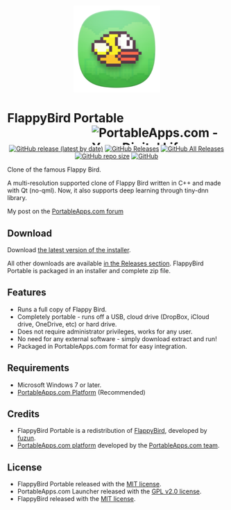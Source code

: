 <p align="center">
	<img src="./FlappyBirdPortable/App/AppInfo/appicon_256.png" width="200" alt="FlappyBird logo" title="Flappy Bird logo" />
</p>

# FlappyBird Portable<a href="https://portableapps.com/"><img src="https://cdn.portableapps.com/portableapps.com_1546.png" width="309" height="45" alt="PortableApps.com - Your Digital Life, Anywhere" title="PortableApps.com - Your Digital Life, Anywhere" align="right"></a>

<p align="center">
	<a href="https://github.com/Makazzz/FlappyBirdPortable/releases/latest"><img alt="GitHub release (latest by date)" src="https://img.shields.io/github/v/release/Makazzz/FlappyBirdPortable?color=0cf&logo=**Choose**"></a>
	<a href="https://github.com/Makazzz/FlappyBirdPortable/releases/latest"><img alt="GitHub Releases" src="https://img.shields.io/github/downloads/Makazzz/FlappyBirdPortable/latest/total?color=blue"></a>
	<a href="https://github.com/Makazzz/FlappyBirdPortable/releases"><img alt="GitHub All Releases" src="https://img.shields.io/github/downloads/Makazzz/FlappyBirdPortable/total?color=0cf"></a>
	<a href="https://github.com/Makazzz/FlappyBirdPortable"><img alt="GitHub repo size" src="https://img.shields.io/github/repo-size/Makazzz/FlappyBirdPortable?color=blue"></a>
	<a href="https://raw.githubusercontent.com/Makazzz/FlappyBirdPortable/master/LICENSE"><img alt="GitHub" src="https://img.shields.io/github/license/Makazzz/FlappyBirdPortable?color=0cf"></a>
</p>

Clone of the famous Flappy Bird.

A multi-resolution supported clone of Flappy Bird written in C++ and made with Qt (no-qml). Now, it also supports deep learning through tiny-dnn library.

My post on the [PortableApps.com forum](https://portableapps.com/node/61168)

## Download

Download [the latest version of the installer][D1].

All other downloads are available [in the Releases section][D2]. FlappyBird Portable
is packaged in an installer and complete zip file.

[D1]: https://github.com/Makazzz/FlappyBirdPortable/releases/latest
[D2]: https://github.com/Makazzz/FlappyBirdPortable/releases

## Features

*	Runs a full copy of Flappy Bird.
*	Completely portable - runs off a USB, cloud drive (DropBox, iCloud drive, OneDrive, etc) or hard drive.
*	Does not require administrator privileges, works for any user.
*	No need for any external software - simply download extract and run!
*	Packaged in PortableApps.com format for easy integration.

## Requirements

*	Microsoft Windows 7 or later.
*	[PortableApps.com Platform](https://PortableApps.com/download) (Recommended)

## Credits

*	FlappyBird Portable is a redistribution of [FlappyBird](https://github.com/fuzun/Flappy-Bird-Qt), developed by [fuzun](https://github.com/fuzun).
*	[PortableApps.com platform](https://PortableApps.com/download) developed by the [PortableApps.com team](https://PortableApps.com).

## License

*	FlappyBird Portable released with the [MIT license](https://raw.githubusercontent.com/Makazzz/FlappyBirdPortable/master/LICENSE).
*	PortableApps.com Launcher released with the [GPL v2.0 license](https://raw.githubusercontent.com/Makazzz/FlappyBirdPortable/master/FlappyBirdPortable/Other/Source/LauncherLicense.txt).
*	FlappyBird released with the [MIT license](https://raw.githubusercontent.com/fuzun/Flappy-Bird-Qt/master/LICENSE).

